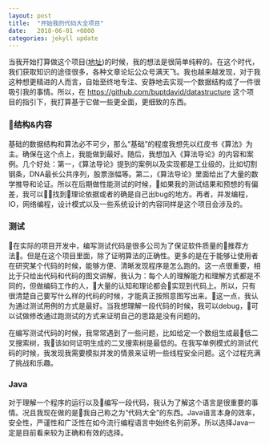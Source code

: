 ```yaml
---
layout: post
title:  "开始我的代码大全项目"
date:   2018-06-01 +0800
categories: jekyll update
---
```

当我开始打算做这个项目([地址](https://github.com/razertory/Datastructure-in-Java))的时候，我的想法是很简单纯粹的。在这个时代，我们获取知识的途径很多，各种文章论坛公众号满天飞。我也越来越发现，对于我这种想更精进的人而言，自始至终地专注、安静地去实现一个数据结构成了一件很吸引我的事情。所以，在 https://github.com/buptdavid/datastructure 这个项目的指引下，我打算基于它做一些更全面，更细致的东西。

### 结构&内容
基础的数据结构和算法必不可少，那么“基础”的程度我想先以红皮书《算法》为主。确保在这个点上，我能做到最好。随后，我想加入《算法导论》的内容和案例。几个好处：第一，《算法导论》提到的案例以及实现都是工业级的，比如切割钢条，DNA最长公共序列，股票涨幅等。第二，《算法导论》里面给出了大量的数学推导和论证。所以在后期做性能测试的时候，如果我的测试结果和预想的有偏差，我可以找到理论依据或者的确是自己出bug的地方。再者，并发编程，IO，网络编程，设计模式以及一些系统设计的内容同样是这个项目会涉及的。

### 测试
在实际的项目开发中，编写测试代码是很多公司为了保证软件质量的推荐方法。但是在这个项目里面，除了证明算法的正确性。更多的是在于能够让使用者在研究某个代码的时候，能够方便、清晰发现程序是怎么跑的。这一点很重要，相比于只给出代码和代码的图文讲解，我认为：每个人的理解能力和理解方式都是不同的，但做编码工作的人，大量的认知和理论都会实现到代码上。所以，只有很清楚自己要写什么样的代码的时候，才能真正按照意图写出来。这一点，我认为通过测试用例的方式是最好。当我想理解一段代码的时候，我可以debug，可以试做修改通过跑测试的方式来证明自己的思路是没有问题的。

在编写测试代码的时候，我常常遇到了一些问题，比如给定一个数组生成最低二叉搜索树，我该如何证明生成的二叉搜索树是最低的。在我写单例模式的测试代码的时候，我发现我需要模拟并发的情景来证明一些线程安全问题。这个过程充满了挑战和乐趣。

### Java
对于理解一个程序的运行以及编写一段代码，我认为了解这个语言是很重要的事情。况且我现在做的是我自己称之为“代码大全”的东西。Java语言本身的效率，安全性，严谨性和广泛性在如今流行编程语言中始终名列前茅。所以选择Java一定是目前看来较为正确和有效的选择。